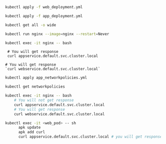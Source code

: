 ```bash
kubectl apply -f web_deployment.yml
````

````bash
kubectl apply -f app_deployment.yml
````

````bash
kubectl get all -o wide
````

````bash
kubectl run nginx --image=nginx --restart=Never
````

````bash 
kubectl exec -it nginx -- bash
````
     # You will get response
     curl appservice.default.svc.cluster.local
    
    # You will get response
    `curl webservice.default.svc.cluster.local` 
    
````bash
kubectl apply app_networkpolicies.yml
````

````bash
kubectl get networkpolicies
````


````bash
kubectl exec -it nginx -- bash
    # You will not get response
    curl appservice.default.svc.cluster.local 
    # You will get response
    curl webservice.default.svc.cluster.local 
````
    
````bash
kubectl exec -it <web_pod> -- sh
      apk update
      apk add curl
      curl appservice.default.svc.cluster.local # you will get response
````
